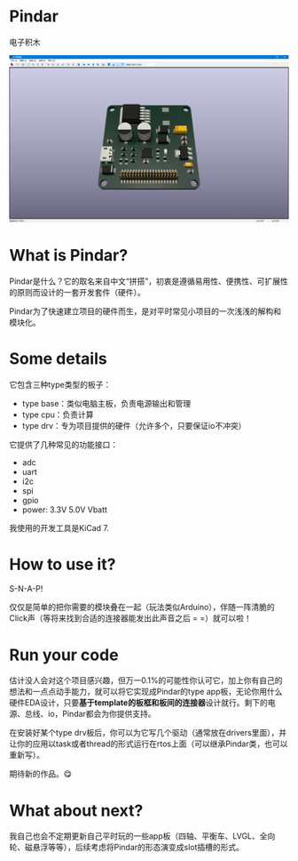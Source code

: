 # Pindar
电子积木

![image](image/Snipaste_2023-06-23_09-36-22.png)


# What is Pindar?
Pindar是什么？它的取名来自中文“拼搭”，初衷是遵循易用性、便携性、可扩展性的原则而设计的一套开发套件（硬件）。

Pindar为了快速建立项目的硬件而生，是对平时常见小项目的一次浅浅的解构和模块化。

# Some details
它包含三种type类型的板子：
- type base：类似电脑主板，负责电源输出和管理
- type cpu：负责计算
- type drv：专为项目提供的硬件（允许多个，只要保证io不冲突）

它提供了几种常见的功能接口：
- adc
- uart
- i2c
- spi
- gpio
- power: 3.3V 5.0V Vbatt

我使用的开发工具是KiCad 7.

# How to use it?
S-N-A-P!

仅仅是简单的把你需要的模块叠在一起（玩法类似Arduino），伴随一阵清脆的Click声（等将来找到合适的连接器能发出此声音之后 = =）就可以啦！


# Run your code
估计没人会对这个项目感兴趣，但万一0.1%的可能性你认可它，加上你有自己的想法和一点点动手能力，就可以将它实现成Pindar的type app板，无论你用什么硬件EDA设计，只要**基于template的板框和板间的连接器**设计就行。剩下的电源、总线、io，Pindar都会为你提供支持。

在安装好某个type drv板后，你可以为它写几个驱动（通常放在drivers里面），并让你的应用以task或者thread的形式运行在rtos上面（可以继承Pindar类，也可以重新写）。

期待新的作品。😋

# What about next?
我自己也会不定期更新自己平时玩的一些app板（四轴、平衡车、LVGL、全向轮、磁悬浮等等），后续考虑将Pindar的形态演变成slot插槽的形式。
